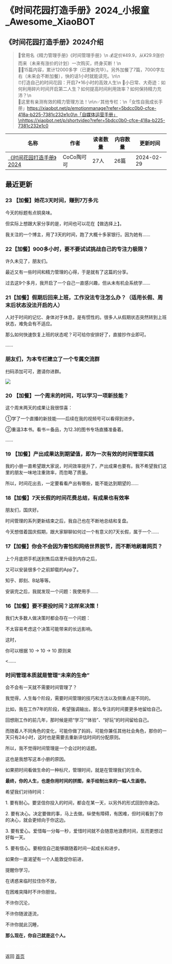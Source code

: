 # 《时间花园打造手册》2024_小报童_Awesome_XiaoBOT

## 《时间花园打造手册》2024介绍
> 💎曾用名《精力管理手册》《时间管理手册》\n 💰定价¥49.9，从¥29.9涨价而来（未来有涨价的计划）一次购买，终身买断！\n  
✍🏻15篇内容，累计12000多字（已更新完毕）。另外加餐了7篇，7000字左右（未来会不断加餐），快的话1小时就能读完。\n\n  
⏰打造自己的时间花园：开启7*16小时的高效人生\n 🔆小日常、大奇迹：如何利用碎片时间开启第二人生？如何提高时间利用效率？如何保持精力充沛？\n  
🔆这里有亲测有效的精力管理方法！\n\n✅其他专栏：\n「女性自我成长手册」https://xiaobot.net/p/emotionmanage?refer=5bdcc0b0-cfce-418a-b225-7381c232e1c0\n「自媒体运营手册」\nhttps://xiaobot.net/p/shortvideo?refer=5bdcc0b0-cfce-418a-b225-7381c232e1c0  
  


|名称|作者|读者数量|内容数量|更新时间|
|---|---|---|---|---|
|[《时间花园打造手册》2024](https://xiaobot.net/p/timemanagement?refer=9c3f1c95-a052-465a-9902-f6d75080262a)|CoCo陶可可|27人|26篇|2024-02-29|

## 最近更新
### 23 【加餐】她花3天时间，赚到7万多元

今天的标题有点铜臭味。

但实际上想跟大家分享的是，时间也可以花在【做选择上】。

我关注的一个博主，用了3天的时间，跑了大概十多家银行。因为她有......

### 22【加餐】900多小时，要不要试试挑战自己的专注力极限？

许久未见了，朋友们。

最近又有一些时间和精力管理的心得，于是就有了这篇的分享。

过去这9个多月，我开启了一个自己一直感兴趣，但从未有机会系统学......

### 21【加餐】假期后回来上班，工作没法专注怎么办？（适用长假、周末后状态没法开启的人）

人对于时间的记忆、身体对于休息，是有惯性的。很多人从假期状态突然转到上班状态，难免会有不适应。

那么如何快速恢复上班的状态呢？可可给你安排好了，直接抄作业即可。

......

### 朋友们，为本专栏建立了一个专属交流群

扫码添加可可，邀请你进群。

![](https://static.xiaobot.net/file/2023-01-04/48766/a06a8725ed70bf7edaa753b4848a6800.jpeg)

### 20 【加餐】一个周末的时间，可以学习一项新技能？

这个周末两天的成果让我很惊喜：

①​学了一个直播的新技能——后续在我的视频号可以看得到进步。

②​重温3本书。看书＝备品，为12.3的图书专场直播准备着。

​......

### 19 【加餐】产出成果达到期望值，即为一次有效的时间管理实践

我的小册一直希望跟大家说，时间效率提升了，产出成果也要有。我不希望我们这里的朋友一味地注重效率，而忽略了质量。

所以，时间花出去，一定要看看产出有哪些，能不能达到期望的......

### 18【加餐】7天长假的时间花费总结，有成果也有效率

朋友们，国庆好。

时间管理的系列更新结束之后，我自己也在不断地总结和复盘。

今天想借着国庆假期，跟大家聊聊如何过一个有意义的7天长假，属于一个......

### 17【加餐】你会不会因为害怕和网络世界脱节，而不断地刷着网页？

上个月底把手机送到售后店里升级到内存之后，

又可以安装很多个之前卸载的App了。

知乎、即刻、B站等等。

安装完之后，我就发现一个问题：我使用手......

### 16【加餐】要不要投时间？这样来决策！

我们大多数人做决策时都会存在一个问题：

不太容易考虑这个决策可能带来的长远影响。

这时，

你可以根据 10 → 10 → 10 原则来

<......

### 时间管理本质就是管理“未来的生命”

会不会有一天就不需要时间管理了？

我觉得，人生每个阶段，需要时间管理的技巧和方法以及侧重点是不同的。

比如，我在工作7年的阶段，希望强调输出，那么专注的时间要更多地留给自己。

回想刚工作的前几年，那时候是把“学习”“体验”、“好玩”的时间留给自己。

而随着人不同角色的变化，可能你做了妈妈，可能你兼任其他社会角色，那你的一天只有24小时，这时也是需要去重新评估时间的分配原则。

所以，我不觉得时间管理是一个会过时的话题。

这也是我想写这本小册的原因。

如果把时间看做生命的一种标尺，管理时间，就是在管理我们的生命。

**最终，你的人生，也是你用时间的拼图，亲手绘制出来的一幅人生画卷。**

希望我们对待时间：

1\. 要有耐心。要坚信你投入的时间，都会在某一天，以另外的形式回到你身边。

2\. 要有决心。决定要做的事，马上去做。纵使有障碍，有困难，但时间看到了你的决心，就会更倾向于你这边。

3\. 要有爱心。爱惜每一分每一秒，爱惜时间就不会随意地浪费时间，反而更想过好每一天。

5\. 要有信心。要相信自己能够跟随着时间一起成长和进步。

如果你一直渴望有一个人能敦促你前进，

提醒你学习，

在诱惑来临时拉住你不放，

在困难突降时不许你胆怯，

不许你沉沦，

不许你随波逐流，

不许你就此沉睡，

**那么现在，你自己就是这个人。**


<a href="https://github.com/Reno9527/awesome-xiaobot" style="color: white; text-decoration: none;">awesome-xiaobot</a>

返回 [首页](../README.md)
